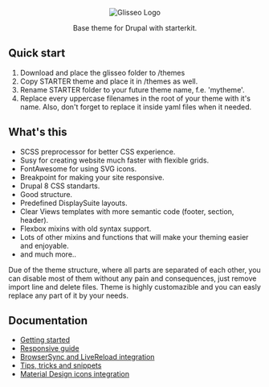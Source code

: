 <p align="center">
 <img src="https://rawgit.com/Niklan/Glisseo/8.x-1.x/logo.svg" align="center" alt="Glisseo Logo">

 <p align="center">
   Base theme for Drupal with starterkit.
 </p>
</p>

## Quick start

1. Download and place the glisseo folder to /themes
2. Copy STARTER theme and place it in /themes as well.
3. Rename STARTER folder to your future theme name, f.e. 'mytheme'.
4. Replace every uppercase filenames in the root of your theme with it's name. Also, don't forget to replace it inside yaml files when it needed.

## What's this

*  SCSS preprocessor for better CSS experience.
*  Susy for creating website much faster with flexible grids.
*  FontAwesome for using SVG icons.
*  Breakpoint for making your site responsive.
*  Drupal 8 CSS standarts.
*  Good structure.
*  Predefined DisplaySuite layouts.
*  Clear Views templates with more semantic code (footer, section, header).
*  Flexbox mixins with old syntax support.
*  Lots of other mixins and functions that will make your theming easier and enjoyable.
*  and much more..

Due of the theme structure, where all parts are separated of each other, you can disable most of them without any pain and consequences, just remove import line and delete files. Theme is highly customazible and you can easly replace any part of it by your needs.


## Documentation

*  [Getting started](docs/getting-started.md)
*  [Responsive guide](docs/responsive-guide.md)
*  [BrowserSync and LiveReload integration](docs/live-reload.md)
*  [Tips, tricks and snippets](docs/tips-tricks-snippets.md)
*  [Material Design icons integration](docs/material-design-icons.md)